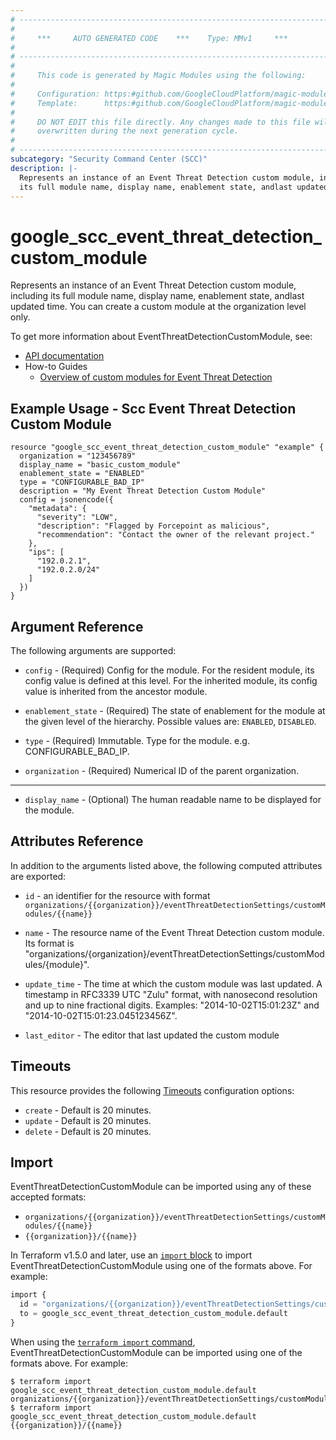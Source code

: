 ```yaml
---
# ----------------------------------------------------------------------------
#
#     ***     AUTO GENERATED CODE    ***    Type: MMv1     ***
#
# ----------------------------------------------------------------------------
#
#     This code is generated by Magic Modules using the following:
#
#     Configuration: https:#github.com/GoogleCloudPlatform/magic-modules/tree/main/mmv1/products/securitycenter/EventThreatDetectionCustomModule.yaml
#     Template:      https:#github.com/GoogleCloudPlatform/magic-modules/tree/main/mmv1/templates/terraform/resource.html.markdown.tmpl
#
#     DO NOT EDIT this file directly. Any changes made to this file will be
#     overwritten during the next generation cycle.
#
# ----------------------------------------------------------------------------
subcategory: "Security Command Center (SCC)"
description: |-
  Represents an instance of an Event Threat Detection custom module, including
  its full module name, display name, enablement state, andlast updated time.
---
```


# google_scc_event_threat_detection_custom_module

Represents an instance of an Event Threat Detection custom module, including
its full module name, display name, enablement state, andlast updated time.
You can create a custom module at the organization level only.


To get more information about EventThreatDetectionCustomModule, see:

* [API documentation](https://cloud.google.com/security-command-center/docs/reference/rest/v1/organizations.eventThreatDetectionSettings.customModules)
* How-to Guides
    * [Overview of custom modules for Event Threat Detection](https://cloud.google.com/security-command-center/docs/custom-modules-etd-overview)

## Example Usage - Scc Event Threat Detection Custom Module


```hcl
resource "google_scc_event_threat_detection_custom_module" "example" {
  organization = "123456789"
  display_name = "basic_custom_module"
  enablement_state = "ENABLED"
  type = "CONFIGURABLE_BAD_IP"
  description = "My Event Threat Detection Custom Module"
  config = jsonencode({
    "metadata": {
      "severity": "LOW",
      "description": "Flagged by Forcepoint as malicious",
      "recommendation": "Contact the owner of the relevant project."
    },
    "ips": [
      "192.0.2.1",
      "192.0.2.0/24"
    ]
  })
}
```

## Argument Reference

The following arguments are supported:


* `config` -
  (Required)
  Config for the module. For the resident module, its config value is defined at this level.
  For the inherited module, its config value is inherited from the ancestor module.

* `enablement_state` -
  (Required)
  The state of enablement for the module at the given level of the hierarchy.
  Possible values are: `ENABLED`, `DISABLED`.

* `type` -
  (Required)
  Immutable. Type for the module. e.g. CONFIGURABLE_BAD_IP.

* `organization` -
  (Required)
  Numerical ID of the parent organization.


- - -


* `display_name` -
  (Optional)
  The human readable name to be displayed for the module.


## Attributes Reference

In addition to the arguments listed above, the following computed attributes are exported:

* `id` - an identifier for the resource with format `organizations/{{organization}}/eventThreatDetectionSettings/customModules/{{name}}`

* `name` -
  The resource name of the Event Threat Detection custom module.
  Its format is "organizations/{organization}/eventThreatDetectionSettings/customModules/{module}".

* `update_time` -
  The time at which the custom module was last updated.
  A timestamp in RFC3339 UTC "Zulu" format, with nanosecond resolution and
  up to nine fractional digits. Examples: "2014-10-02T15:01:23Z" and "2014-10-02T15:01:23.045123456Z".

* `last_editor` -
  The editor that last updated the custom module


## Timeouts

This resource provides the following
[Timeouts](https://developer.hashicorp.com/terraform/plugin/sdkv2/resources/retries-and-customizable-timeouts) configuration options:

- `create` - Default is 20 minutes.
- `update` - Default is 20 minutes.
- `delete` - Default is 20 minutes.

## Import


EventThreatDetectionCustomModule can be imported using any of these accepted formats:

* `organizations/{{organization}}/eventThreatDetectionSettings/customModules/{{name}}`
* `{{organization}}/{{name}}`


In Terraform v1.5.0 and later, use an [`import` block](https://developer.hashicorp.com/terraform/language/import) to import EventThreatDetectionCustomModule using one of the formats above. For example:

```tf
import {
  id = "organizations/{{organization}}/eventThreatDetectionSettings/customModules/{{name}}"
  to = google_scc_event_threat_detection_custom_module.default
}
```

When using the [`terraform import` command](https://developer.hashicorp.com/terraform/cli/commands/import), EventThreatDetectionCustomModule can be imported using one of the formats above. For example:

```
$ terraform import google_scc_event_threat_detection_custom_module.default organizations/{{organization}}/eventThreatDetectionSettings/customModules/{{name}}
$ terraform import google_scc_event_threat_detection_custom_module.default {{organization}}/{{name}}
```

